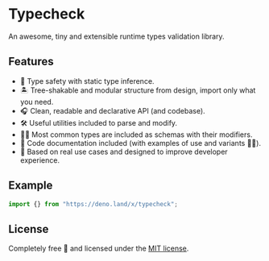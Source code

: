 # Typecheck

An awesome, tiny and extensible runtime types validation library.

## Features

- 🤖 Type safety with static type inference.
- 🏝️ Tree-shakable and modular structure from design, import only what you need.
- 🎧 Clean, readable and declarative API (and codebase).
- 🛠️ Useful utilities included to parse and modify.
- 👨‍💻 Most common types are included as schemas with their modifiers.
- 📕 Code documentation included (with examples of use and variants 👨‍💻).
- 🙉 Based on real use cases and designed to improve developer experience.

## Example

```ts
import {} from "https://deno.land/x/typecheck";
```

## License

Completely free 🥳 and licensed under the [MIT license](./LICENSE).
